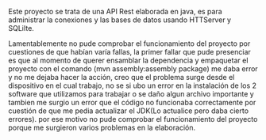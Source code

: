 Este proyecto se trata de una API Rest elaborada en java, es para administrar la conexiones y las bases de datos usando HTTServer y SQLiIte.

Lamentablemente no pude comprobar el funcionamiento del proyecto por cuestiones de que habían varía fallas, la primer fallar que pude presenciar es que al momento de querer ensamblar la dependencia y empaquetar el proyecto con el comando (mvn assembly:assembly package) me daba error y no me dejaba hacer la acción, creo que el problema surge desde el dispositivo en el cual trabajo, no se si ubo un error en la instalación de los 2 software que utilizamos para trabajar o se daño algun archivo importante y tambien me surgio un error que el código no funcionaba correctamente por cuestión de que me pedia actualizar el JDK(Lo actualice pero daba cierto errores). por ese motivo no pude comprobar el funcionamiento del proyecto porque me surgieron varios problemas en la elaboración.
